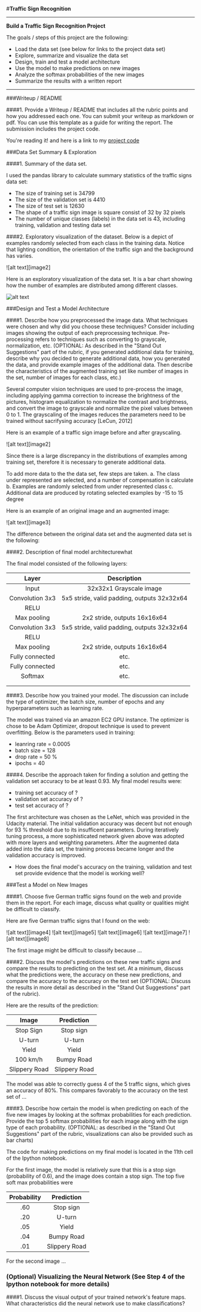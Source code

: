 #**Traffic Sign Recognition** 

---

**Build a Traffic Sign Recognition Project**

The goals / steps of this project are the following:
* Load the data set (see below for links to the project data set)
* Explore, summarize and visualize the data set
* Design, train and test a model architecture
* Use the model to make predictions on new images
* Analyze the softmax probabilities of the new images
* Summarize the results with a written report


[//]: # (Image References)

[image1]: ./examples/DataSetVisual "Visualization"

---
###Writeup / README

####1. Provide a Writeup / README that includes all the rubric points and how you addressed each one. You can submit your writeup as markdown or pdf. You can use this template as a guide for writing the report. The submission includes the project code.

You're reading it! and here is a link to my [project code](https://github.com/udacity/CarND-Traffic-Sign-Classifier-Project/blob/master/Traffic_Sign_Classifier.ipynb)

###Data Set Summary & Exploration

####1. Summary of the data set. 

I used the pandas library to calculate summary statistics of the traffic
signs data set:

* The size of training set is 34799
* The size of the validation set is 4410
* The size of test set is 12630
* The shape of a traffic sign image is square consist of 32 by 32 pixels
* The number of unique classes (labels) in the data set is 43, including training, validation and testing data set

####2. Exploratory visualization of the dataset.
Below is a depict of examples randomly selected from each class in the training data. Notice that lighting condition, the orientation of the traffic sign and the background has varies. 

![alt text][image2]

Here is an exploratory visualization of the data set. It is a bar chart showing how the number of examples are distributed among different classes.

![alt text][image1]

###Design and Test a Model Architecture

####1. Describe how you preprocessed the image data. What techniques were chosen and why did you choose these techniques? Consider including images showing the output of each preprocessing technique. Pre-processing refers to techniques such as converting to grayscale, normalization, etc. (OPTIONAL: As described in the "Stand Out Suggestions" part of the rubric, if you generated additional data for training, describe why you decided to generate additional data, how you generated the data, and provide example images of the additional data. Then describe the characteristics of the augmented training set like number of images in the set, number of images for each class, etc.)

Several computer vision techniques are used to pre-process the image, including applying gamma correction to increase the brightness of the pictures, histogram equalization to normalize the contrast and brightness, and convert the image to grayscale and normalize the pixel values between 0 to 1. The grayscaling of the images reduces the parameters need to be trained without sacrifysing accuracy [LeCun, 2012]

Here is an example of a traffic sign image before and after grayscaling.

![alt text][image2]

Since there is a large discrepancy in the distributions of examples among training set, therefore it is necessary to generate additional data.

To add more data to the the data set, few steps are taken. 
a. The class under represented are selected, and a number of compensation is calculate 
b. Examples are randomly selected from under represented class
c. Additional data are produced by rotating selected examples by -15 to 15 degree

Here is an example of an original image and an augmented image:

![alt text][image3]

The difference between the original data set and the augmented data set is the following:


####2. Description of final model architecturewhat

The final model consisted of the following layers:

| Layer         		|     Description	        					| 
|:---------------------:|:---------------------------------------------:| 
| Input         		| 32x32x1 Grayscale image   							| 
| Convolution 3x3     	| 5x5 stride, valid padding, outputs 32x32x64 	|
| RELU					|												|
| Max pooling	      	| 2x2 stride,  outputs 16x16x64 				|
| Convolution 3x3	    | 5x5 stride, valid padding, outputs 32x32x64   |
| RELU					|												|
| Max pooling	      	| 2x2 stride,  outputs 16x16x64 				|
| Fully connected		| etc.        									|
| Fully connected		| etc.        									|
| Softmax				| etc.        									|
|						|												|
|						|												|
 


####3. Describe how you trained your model. The discussion can include the type of optimizer, the batch size, number of epochs and any hyperparameters such as learning rate.

The model was trained via  an amazon EC2 GPU instance. The optimizer is chose to be Adam Optimizer, dropout technique is used to prevent overfitting. Below is the parameters used in training:

* leanring rate = 0.0005
* batch size = 128
* drop rate = 50 %
* ipochs = 40

####4. Describe the approach taken for finding a solution and getting the validation set accuracy to be at least 0.93.
My final model results were:
* training set accuracy of ?
* validation set accuracy of ? 
* test set accuracy of ?

The first architecture was chosen as the LeNet, which was provided in the Udacity material. The initial validation accuracy was decent but not enough for 93 % threshold due to its insufficent parameters. During iteratively tuning process, a more sophisticated network given above was adopted with more layers and weighting parameters. After the augmented data added into the data set, the training process became longer and the validation accuracy is improved. 

* How does the final model's accuracy on the training, validation and test set provide evidence that the model is working well?

###Test a Model on New Images

####1. Choose five German traffic signs found on the web and provide them in the report. For each image, discuss what quality or qualities might be difficult to classify.

Here are five German traffic signs that I found on the web:

![alt text][image4] ![alt text][image5] ![alt text][image6] 
![alt text][image7] ![alt text][image8]

The first image might be difficult to classify because ...

####2. Discuss the model's predictions on these new traffic signs and compare the results to predicting on the test set. At a minimum, discuss what the predictions were, the accuracy on these new predictions, and compare the accuracy to the accuracy on the test set (OPTIONAL: Discuss the results in more detail as described in the "Stand Out Suggestions" part of the rubric).

Here are the results of the prediction:

| Image			        |     Prediction	        					| 
|:---------------------:|:---------------------------------------------:| 
| Stop Sign      		| Stop sign   									| 
| U-turn     			| U-turn 										|
| Yield					| Yield											|
| 100 km/h	      		| Bumpy Road					 				|
| Slippery Road			| Slippery Road      							|


The model was able to correctly guess 4 of the 5 traffic signs, which gives an accuracy of 80%. This compares favorably to the accuracy on the test set of ...

####3. Describe how certain the model is when predicting on each of the five new images by looking at the softmax probabilities for each prediction. Provide the top 5 softmax probabilities for each image along with the sign type of each probability. (OPTIONAL: as described in the "Stand Out Suggestions" part of the rubric, visualizations can also be provided such as bar charts)

The code for making predictions on my final model is located in the 11th cell of the Ipython notebook.

For the first image, the model is relatively sure that this is a stop sign (probability of 0.6), and the image does contain a stop sign. The top five soft max probabilities were

| Probability         	|     Prediction	        					| 
|:---------------------:|:---------------------------------------------:| 
| .60         			| Stop sign   									| 
| .20     				| U-turn 										|
| .05					| Yield											|
| .04	      			| Bumpy Road					 				|
| .01				    | Slippery Road      							|


For the second image ... 

### (Optional) Visualizing the Neural Network (See Step 4 of the Ipython notebook for more details)
####1. Discuss the visual output of your trained network's feature maps. What characteristics did the neural network use to make classifications?

